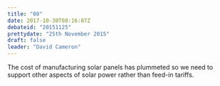 ```yaml
---
title: "08"
date: 2017-10-30T08:16:07Z
debateid: "20151125"
prettydate: "25th November 2015"
draft: false
leader: "David Cameron"
---
```


The cost of manufacturing solar panels has plummeted so we need to support other aspects of solar power rather than feed-in tariffs.